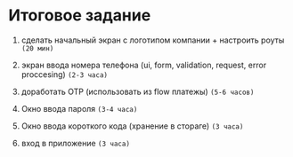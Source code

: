 # Итоговое задание

1. сделать начальный экран с логотипом компании + настроить роуты `(20 мин)`

2. экран ввода номера телефона (ui, form, validation, request, error proccesing) `(2-3 часа)`

3. доработать OTP (использовать из flow платежы) `(5-6 часов)`

4. Окно ввода пароля `(3-4 часа)`

5. Окно ввода короткого кода (хранение в стораге) `(3 часа)`

6. вход в приложение `(3 часа)`

